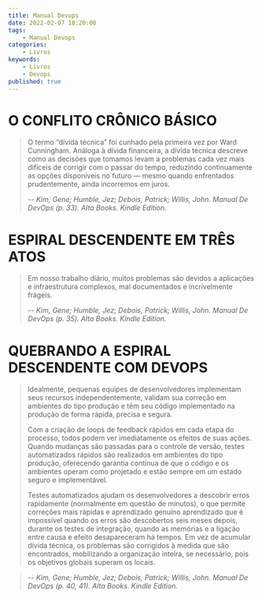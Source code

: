 ```yaml
---
title: Manual Devops
date: 2022-02-07 18:20:00
tags:
    - Manual Devops
categories:
    - Livros
keywords:
    - Livros
    - Devops
published: true
---
```


# O CONFLITO CRÔNICO BÁSICO

> O termo “dívida técnica” foi cunhado pela primeira vez por Ward Cunningham. Análoga à dívida financeira, a dívida técnica descreve como as decisões que tomamos levam a problemas cada vez mais difíceis de corrigir com o passar do tempo, reduzindo continuamente as opções disponíveis no futuro — mesmo quando enfrentados prudentemente, ainda incorremos em juros.
>
> -- <cite>Kim, Gene; Humble, Jez; Debois, Patrick; Willis, John. Manual De DevOps (p. 33). Alta Books. Kindle Edition.</cite>

# ESPIRAL DESCENDENTE EM TRÊS ATOS

> Em nosso trabalho diário, muitos problemas são devidos a aplicações e infraestrutura complexos, mal documentados e incrivelmente frágeis.
>
> -- <cite>Kim, Gene; Humble, Jez; Debois, Patrick; Willis, John. Manual De DevOps (p. 35). Alta Books. Kindle Edition.</cite>

# QUEBRANDO A ESPIRAL DESCENDENTE COM DEVOPS

> Idealmente, pequenas equipes de desenvolvedores implementam seus recursos independentemente, validam sua correção em ambientes do tipo produção e têm seu código implementado na produção de forma rápida, precisa e segura.
>
> Com a criação de loops de feedback rápidos em cada etapa do processo, todos podem ver imediatamente os efeitos de suas ações. Quando mudanças são passadas para o controle de versão, testes automatizados rápidos são realizados em ambientes do tipo produção, oferecendo garantia contínua de que o código e os ambientes operam como projetado e estão sempre em um estado seguro e implementável.
>
> Testes automatizados ajudam os desenvolvedores a descobrir erros rapidamente (normalmente em questão de minutos), o que permite correções mais rápidas e aprendizado genuíno aprendizado que é impossível quando os erros são descobertos seis meses depois, durante os testes de integração, quando as memórias e a ligação entre causa e efeito desapareceram há tempos. Em vez de acumular dívida técnica, os problemas são corrigidos à medida que são encontrados, mobilizando a organização inteira, se necessário, pois os objetivos globais superam os locais.

> -- <cite>Kim, Gene; Humble, Jez; Debois, Patrick; Willis, John. Manual De DevOps (p. 40, 41). Alta Books. Kindle Edition.</cite>

